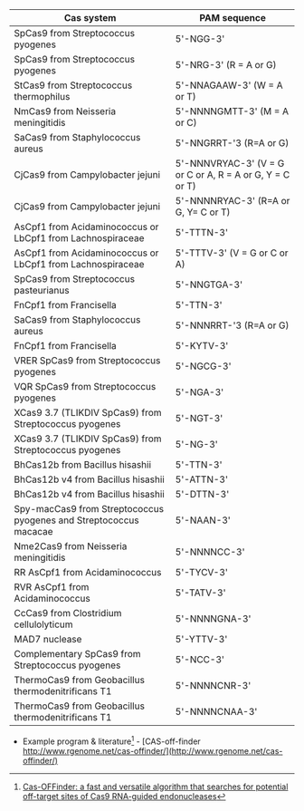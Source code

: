 Cas system                                                        | PAM sequence
------------------------------------------------------------------|------
SpCas9 from Streptococcus pyogenes                                | 5'-NGG-3'
SpCas9 from Streptococcus pyogenes                                | 5'-NRG-3' (R = A or G)
StCas9 from Streptococcus thermophilus                            | 5'-NNAGAAW-3' (W = A or T)
NmCas9 from Neisseria meningitidis                                | 5'-NNNNGMTT-3' (M = A or C)
SaCas9 from Staphylococcus aureus                                 | 5'-NNGRRT-'3 (R=A or G)
CjCas9 from Campylobacter jejuni                                  | 5'-NNNVRYAC-3' (V = G or C or A, R = A or G, Y = C or T)
CjCas9 from Campylobacter jejuni                                  | 5'-NNNNRYAC-3' (R=A or G, Y= C or T)
AsCpf1 from Acidaminococcus or LbCpf1 from Lachnospiraceae        | 5'-TTTN-3'
AsCpf1 from Acidaminococcus or LbCpf1 from Lachnospiraceae        | 5'-TTTV-3' (V = G or C or A)
SpCas9 from Streptococcus pasteurianus                            | 5'-NNGTGA-3'
FnCpf1 from Francisella                                           | 5'-TTN-3'
SaCas9 from Staphylococcus aureus                                 | 5'-NNNRRT-'3 (R=A or G)
FnCpf1 from Francisella                                           | 5'-KYTV-3'
VRER SpCas9 from Streptococcus pyogenes                           | 5'-NGCG-3'
VQR SpCas9 from Streptococcus pyogenes                            | 5'-NGA-3'
XCas9 3.7 (TLIKDIV SpCas9) from Streptococcus pyogenes            | 5'-NGT-3'
XCas9 3.7 (TLIKDIV SpCas9) from Streptococcus pyogenes            | 5'-NG-3'
BhCas12b from Bacillus hisashii                                   | 5'-TTN-3'
BhCas12b v4 from Bacillus hisashii                                | 5'-ATTN-3'
BhCas12b v4 from Bacillus hisashii                                | 5'-DTTN-3'
Spy-macCas9 from Streptococcus pyogenes and Streptococcus macacae | 5'-NAAN-3'
Nme2Cas9 from Neisseria meningitidis                              | 5'-NNNNCC-3'
RR AsCpf1 from Acidaminococcus                                    | 5'-TYCV-3'
RVR AsCpf1 from Acidaminococcus                                   | 5'-TATV-3'
CcCas9 from Clostridium cellulolyticum                            | 5'-NNNNGNA-3'
MAD7 nuclease                                                     | 5'-YTTV-3'
Complementary SpCas9 from Streptococcus pyogenes                  | 5'-NCC-3'
ThermoCas9 from Geobacillus thermodenitrificans T1                | 5'-NNNNCNR-3'
ThermoCas9 from Geobacillus thermodenitrificans T1                | 5'-NNNNCNAA-3'


   - Example program & literature[^offfinder] - [CAS-off-finder http://www.rgenome.net/cas-offinder/](http://www.rgenome.net/cas-offinder/)
   [^offfinder]:[Cas-OFFinder: a fast and versatile algorithm that searches for potential off-target sites of Cas9 RNA-guided endonucleases](https://academic.oup.com/bioinformatics/article/30/10/1473/267560)
